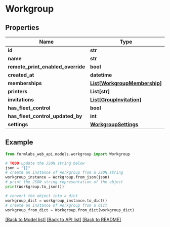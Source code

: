 # Workgroup


## Properties

Name | Type | Description | Notes
------------ | ------------- | ------------- | -------------
**id** | **str** |  | [readonly] 
**name** | **str** |  | 
**remote_print_enabled_override** | **bool** |  | [optional] 
**created_at** | **datetime** |  | [readonly] 
**memberships** | [**List[WorkgroupMembership]**](WorkgroupMembership.md) |  | [readonly] 
**printers** | **List[str]** |  | [readonly] 
**invitations** | [**List[GroupInvitation]**](GroupInvitation.md) |  | [readonly] 
**has_fleet_control** | **bool** |  | [optional] 
**has_fleet_control_updated_by** | **int** |  | [optional] 
**settings** | [**WorkgroupSettings**](WorkgroupSettings.md) |  | [readonly] 

## Example

```python
from formlabs_web_api.models.workgroup import Workgroup

# TODO update the JSON string below
json = "{}"
# create an instance of Workgroup from a JSON string
workgroup_instance = Workgroup.from_json(json)
# print the JSON string representation of the object
print(Workgroup.to_json())

# convert the object into a dict
workgroup_dict = workgroup_instance.to_dict()
# create an instance of Workgroup from a dict
workgroup_from_dict = Workgroup.from_dict(workgroup_dict)
```
[[Back to Model list]](../README.md#documentation-for-models) [[Back to API list]](../README.md#documentation-for-api-endpoints) [[Back to README]](../README.md)


